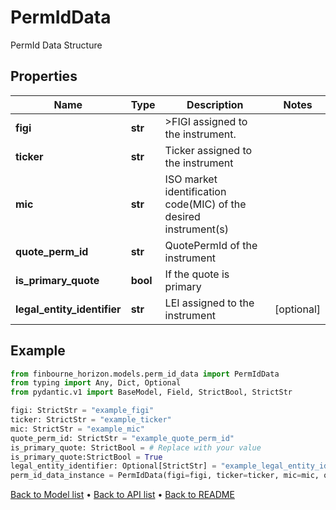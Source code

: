 # PermIdData

PermId Data Structure
## Properties
Name | Type | Description | Notes
------------ | ------------- | ------------- | -------------
**figi** | **str** | &gt;FIGI assigned to the instrument. | 
**ticker** | **str** | Ticker assigned to the instrument | 
**mic** | **str** | ISO market identification code(MIC) of the desired instrument(s) | 
**quote_perm_id** | **str** | QuotePermId of the instrument | 
**is_primary_quote** | **bool** | If the quote is primary | 
**legal_entity_identifier** | **str** | LEI assigned to the instrument | [optional] 
## Example

```python
from finbourne_horizon.models.perm_id_data import PermIdData
from typing import Any, Dict, Optional
from pydantic.v1 import BaseModel, Field, StrictBool, StrictStr

figi: StrictStr = "example_figi"
ticker: StrictStr = "example_ticker"
mic: StrictStr = "example_mic"
quote_perm_id: StrictStr = "example_quote_perm_id"
is_primary_quote: StrictBool = # Replace with your value
is_primary_quote:StrictBool = True
legal_entity_identifier: Optional[StrictStr] = "example_legal_entity_identifier"
perm_id_data_instance = PermIdData(figi=figi, ticker=ticker, mic=mic, quote_perm_id=quote_perm_id, is_primary_quote=is_primary_quote, legal_entity_identifier=legal_entity_identifier)

```

[Back to Model list](../README.md#documentation-for-models) &#8226; [Back to API list](../README.md#documentation-for-api-endpoints) &#8226; [Back to README](../README.md)

